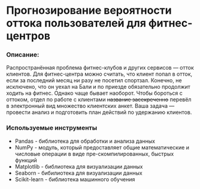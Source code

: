 # Прогнозирование вероятности оттока пользователей для фитнес-центров
### Описание:
Распространённая проблема фитнес-клубов и других сервисов — отток клиентов. Для фитнес-центра можно считать, что клиент попал в отток, если за последний месяц ни разу не посетил спортзал. Конечно, не исключено, что он уехал на Бали и по приезде обязательно продолжит ходить на фитнес. Однако чаще бывает наоборот. Чтобы бороться с оттоком, отдел по работе с клиентами ~~название засекреченно~~ перевёл в электронный вид множество клиентских анкет. Ваша задача — провести анализ и подготовить план действий по удержанию клиентов.
### Используемые инструменты
* Pandas - библиотека для обработки и анализа данных
* NumPy - модуль, который предоставляет общие математические и числовые операции в виде пре-скомпилированных, быстрых функций
* Matplotlib - библиотека для визуализации данных
* Seaborn - бибилиотека для визуализации данных 
* Scikit-learn - библиотека машинного обучения
